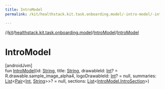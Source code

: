 ```yaml
---
title: IntroModel
permalink: /kit/healthstack.kit.task.onboarding.model/-intro-model/-intro-model.html

---
```

//[kit](/kit.html)/[healthstack.kit.task.onboarding.model](../index.html)/[IntroModel](index.html)/[IntroModel](-intro-model.html)



# IntroModel



[androidJvm]\
fun [IntroModel](-intro-model.html)(id: [String](https://kotlinlang.org/api/latest/jvm/stdlib/kotlin/-string/index.html), title: [String](https://kotlinlang.org/api/latest/jvm/stdlib/kotlin/-string/index.html), drawableId: [Int](https://kotlinlang.org/api/latest/jvm/stdlib/kotlin/-int/index.html)? = R.drawable.sample_image_alpha4, logoDrawableId: [Int](https://kotlinlang.org/api/latest/jvm/stdlib/kotlin/-int/index.html)? = null, summaries: [List](https://kotlinlang.org/api/latest/jvm/stdlib/kotlin.collections/-list/index.html)&lt;[Pair](https://kotlinlang.org/api/latest/jvm/stdlib/kotlin/-pair/index.html)&lt;[Int](https://kotlinlang.org/api/latest/jvm/stdlib/kotlin/-int/index.html), [String](https://kotlinlang.org/api/latest/jvm/stdlib/kotlin/-string/index.html)&gt;&gt;? = null, sections: [List](https://kotlinlang.org/api/latest/jvm/stdlib/kotlin.collections/-list/index.html)&lt;[IntroModel.IntroSection](-intro-section/index.html)&gt;)




